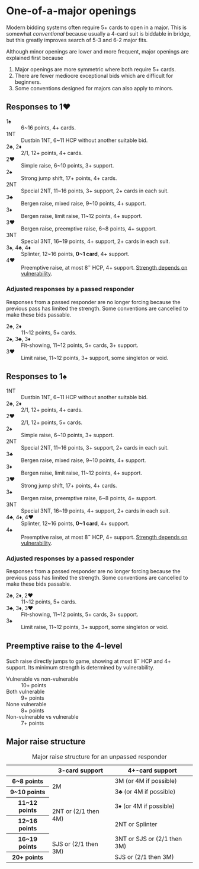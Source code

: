 One-of-a-major openings
=======================
Modern bidding systems often require 5+ cards to open in a major.  This is
somewhat *conventional* because usually a 4-card suit is biddable in bridge,
but this greatly improves search of 5-3 and 6-2 major fits.

Although minor openings are lower and more frequent, major openings are
explained first because

1. Major openings are more symmetric where both require 5+ cards.
2. There are fewer mediocre exceptional bids which are difficult for beginners.
3. Some conventions designed for majors can also apply to minors.

Responses to 1♥
---------------
<dl>
<dt>1♠</dt>
<dd>6~16 points, 4+ cards.</dd>

<dt>1NT</dt>
<dd>Dustbin 1NT, 6~11 HCP without another suitable bid.</dd>

<dt>2♣, 2♦</dt>
<dd>2/1, 12+ points, 4+ cards.</dd>

<dt>2♥</dt>
<dd>Simple raise, 6~10 points, 3+ support.</dd>

<dt>2♠</dt>
<dd>Strong jump shift, 17+ points, 4+ cards.</dd>

<dt>2NT</dt>
<dd>Special 2NT, 11~16 points, 3+ support, 2+ cards in each suit.</dd>

<dt>3♣</dt>
<dd>Bergen raise, mixed raise, 9~10 points, 4+ support.</dd>

<dt>3♦</dt>
<dd>Bergen raise, limit raise, 11~12 points, 4+ support.</dd>

<dt>3♥</dt>
<dd>Bergen raise, preemptive raise, 6~8 points, 4+ support.</dd>

<dt>3NT</dt>
<dd>Special 3NT, 16~19 points, 4+ support, 2+ cards in each suit.</dd>

<dt>3♠, 4♣, 4♦</dt>
<dd>Splinter, 12~16 points, <strong>0~1 card</strong>, 4+ support.</dd>

<dt>4♥</dt>
<dd>
  Preemptive raise, at most 8<sup>&minus;</sup> HCP, 4+ support.
  <a href="#preemptive-raise-to-the-4-level">Strength depends on vulnerability</a>.
</dd>
</dl>

### Adjusted responses by a passed responder ###
Responses from a passed responder are no longer forcing because the previous
pass has limited the strength.  Some conventions are cancelled to make these
bids passable.

<dl>
  <dt>2♣, 2♦</dt>
  <dd>11~12 points, 5+ cards.</dd>

  <dt>2♠, 3♣, 3♦</dt>
  <dd>Fit-showing, 11~12 points, 5+ cards, 3+ support.</dd>

  <dt>3♥</dt>
  <dd>Limit raise, 11~12 points, 3+ support, some singleton or void.</dd>
</dl>

Responses to 1♠
---------------
<dl>
<dt>1NT</dt>
<dd>Dustbin 1NT, 6~11 HCP without another suitable bid.</dd>

<dt>2♣, 2♦</dt>
<dd>2/1, 12+ points, 4+ cards.</dd>

<dt>2♥</dt>
<dd>2/1, 12+ points, 5+ cards.</dd>

<dt>2♠</dt>
<dd>Simple raise, 6~10 points, 3+ support.</dd>

<dt>2NT</dt>
<dd>Special 2NT, 11~16 points, 3+ support, 2+ cards in each suit.</dd>

<dt>3♣</dt>
<dd>Bergen raise, mixed raise, 9~10 points, 4+ support.</dd>

<dt>3♦</dt>
<dd>Bergen raise, limit raise, 11~12 points, 4+ support.</dd>

<dt>3♥</dt>
<dd>Strong jump shift, 17+ points, 4+ cards.</dd>

<dt>3♠</dt>
<dd>Bergen raise, preemptive raise, 6~8 points, 4+ support.</dd>

<dt>3NT</dt>
<dd>Special 3NT, 16~19 points, 4+ support, 2+ cards in each suit.</dd>

<dt>4♣, 4♦, 4♥</dt>
<dd>Splinter, 12~16 points, <strong>0~1 card</strong>, 4+ support.</dd>

<dt>4♠</dt>
<dd>
  Preemptive raise, at most 8<sup>&minus;</sup> HCP, 4+ support.
  <a href="#preemptive-raise-to-the-4-level">Strength depends on vulnerability</a>.
</dd>
</dl>

### Adjusted responses by a passed responder ###
Responses from a passed responder are no longer forcing because the previous
pass has limited the strength.  Some conventions are cancelled to make these
bids passable.

<dl>
  <dt>2♣, 2♦, 2♥</dt>
  <dd>11~12 points, 5+ cards.</dd>

  <dt>3♣, 3♦, 3♥</dt>
  <dd>Fit-showing, 11~12 points, 5+ cards, 3+ support.</dd>

  <dt>3♠</dt>
  <dd>Limit raise, 11~12 points, 3+ support, some singleton or void.</dd>
</dl>

Preemptive raise to the 4-level
-------------------------------
Such raise directly jumps to game, showing at most 8<sup>&minus;</sup> HCP and
4+ support.  Its minimum strength is determined by vulnerability.

<dl>
  <dt>Vulnerable vs non-vulnerable</dt>
  <dd>10+ points</dd>

  <dt>Both vulnerable</dt>
  <dd>9+ points</dd>

  <dt>None vulnerable</dt>
  <dd>8+ points</dd>

  <dt>Non-vulnerable vs vulnerable</dt>
  <dd>7+ points</dd>
</dl>

Major raise structure
---------------------
<table>
<caption>Major raise structure for an unpassed responder</caption>
<thead>
<tr><th></th><th>3-card support</th><th>4+-card support</th></tr>
</thead>
<tbody>
<tr><th> 6~8 points</th>  <td rowspan="2">2M</td>                   <td>3M (or 4M if possible)</td></tr>
<tr><th> 9~10 points</th>                                           <td>3♣ (or 4M if possible)</td></tr>
<tr><th>11~12 points</th> <td rowspan="2">2NT or (2/1 then 4M)</td> <td>3♦ (or 4M if possible)</td></tr>
<tr><th>12~16 points</th>                                           <td>2NT or Splinter</td></tr>
<tr><th>16~19 points</th> <td rowspan="2">SJS or (2/1 then 3M)</td> <td>3NT or SJS or (2/1 then 3M)</td></tr>
<tr><th>20+ points</th>                                             <td>SJS or (2/1 then 3M)</td></tr>
</tbody>
</table>
